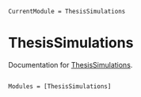 ```@meta
CurrentModule = ThesisSimulations
```

# ThesisSimulations

Documentation for [ThesisSimulations](https://github.com/stephans3/ThesisSimulations.jl).

```@index
```

```@autodocs
Modules = [ThesisSimulations]
```
